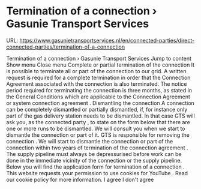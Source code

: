 # Termination of a connection › Gasunie Transport Services

URL: https://www.gasunietransportservices.nl/en/connected-parties/direct-connected-parties/termination-of-a-connection

Termination of a connection › Gasunie Transport Services
Jump to content
Show menu
Close menu
Complete or partial termination of the
connection
It is possible to terminate all or part of the
connection
to our grid. A written request is required for a complete termination in order that the
Connection Agreement
associated with the
connection
is also terminated. The notice period required for terminating the
connection
is three months, as stated in the General Conditions which are applicable to the
Connection Agreement
or
system
connection agreement
.
Dismantling the
connection
A
connection
can be completely dismantled or partially dismantled, if, for instance only part of the
gas
delivery station needs to be dismantled. In that case
GTS
will ask you, as the
connected party
, to state on the form below that there are one or more runs to be dismantled.
We will consult you when we start to dismantle the
connection
or part of it.
GTS
is responsible for removing the
connection
. We will start to dismantle the
connection
or part of the
connection
within two years of termination of the
connection agreement
.
The
supply
pipeline must always be depressurised before work can be done in the immediate vicinity of the
connection
or the
supply
pipeline.
Below you will find the application form for termination of a
connection
.
This website requests your permission to use cookies for
YouTube
. Read our
cookie policy
for more information.
I agree
I don't agree